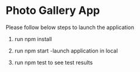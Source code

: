 # Photo Gallery App

Please follow below steps to launch the application

1. run npm install

2. run npm start -launch application in local

3. run npm test to see test results
